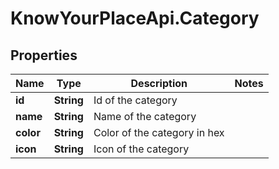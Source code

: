 # KnowYourPlaceApi.Category

## Properties
Name | Type | Description | Notes
------------ | ------------- | ------------- | -------------
**id** | **String** | Id of the category | 
**name** | **String** | Name of the category | 
**color** | **String** | Color of the category in hex | 
**icon** | **String** | Icon of the category | 
